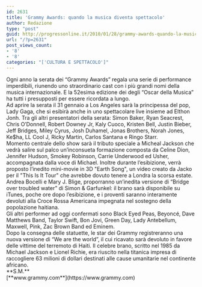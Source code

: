 ```yaml
---
id: 2631
title: 'Grammy Awards: quando la musica diventa spettacolo'
author: Redazione
type: "post"
guid: http://progressonline.it/2010/01/28/grammy-awards-quando-la-musica-diventa-spettacolo/
url: "/?p=2631"
post_views_count:
- '8'
- '8'
categories: "['CULTURA E SPETTACOLO']"
---
```


<div> </div><div>Ogni anno la serata dei “Grammy Awards” regala una serie di performance imperdibili, riunendo uno straordinario cast con i più grandi nomi della musica internazionale. E la 52esima edizione dei degli “Oscar della Musica” ha tutti i presupposti per essere ricordata a lungo. </div><div>Ad aprire la serata il 31 gennaio a Los Angeles sarà la principessa del pop, Lady Gaga, che si esibirà anche in uno spettacolare live insieme ad Elthon Jonh. Tra gli altri presentatori della serata: Simon Baker, Ryan Seacrest, Chris O’Donnell, Robert Downey Jr, Kaly Cuoco, Kristen Bell, Justin Bieber, Jeff Bridges, Miley Cyrus, Josh Duhamel, Jonas Brothers, Norah Jones, Ke$ha, LL Cool J, Ricky Martin, Carlos Santana e Ringo Starr. </div><div> </div><div>Momento centrale dello show sarà il tributo speciale a Micheal Jackson che vedrà salire sul palco un’inconsueta formazione composta da Celine Dion, Jennifer Hudson, Smokey Robinson, Carrie Underwood ed Usher, accompagnata dalla voce di Michael. Inoltre durante l’esibizione, verrà proposto l’inedito mini-movie in 3D "Earth Song", un video creato da Jacko per il "This Is It Tour" che avrebbe dovuto tenere a Londra la scorsa estate. </div><div> </div><div>Andrea Bocelli e Mary J. Blige, proporranno un’inedita versione di “Bridge over troubled water” di Simon &amp; Garfunkel: il brano sarà disponibile su iTunes, poche ore dopo l’esibizione, e i proventi saranno interamente devoluti alla Croce Rossa Americana impegnata nel sostegno della popolazione haitiana. </div><div>Gli altri performer ad oggi confermati sono Black Eyed Peas, Beyoncé, Dave Matthews Band, Taylor Swift, Bon Jovi, Green Day, Lady Antebellum, Maxwell, Pink, Zac Brown Band ed Eminem. </div><div> </div><div>Dopo la consegna delle statuette, le star dei Grammy registreranno una nuova versione di “We are the world”, il cui ricavato sarà devoluto in favore delle vittime del terremoto di Haiti. Il celebre brano, scritto nel 1985 da Michael Jackson e Lionel Richie, era riuscito nella titanica impresa di raccogliere 63 milioni di dollari destinati alle cause umanitarie nel continente africano. </div><div> </div><div>**S.M.**</div><div> </div><div>[**www.grammy.com**](https://www.grammy.com)</div>